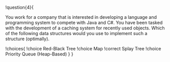 !question{4}{

You work for a company that is interested in developing a language and programming system to compete with Java and C\#. You have been tasked with the development of a caching system for recently used objects. Which of the following data structures would you use to implement such a structure (optimally).

!choices{
 !choice Red-Black Tree
 !choice Map
 !correct Splay Tree
 !choice Priority Queue (Heap-Based)
}
}
